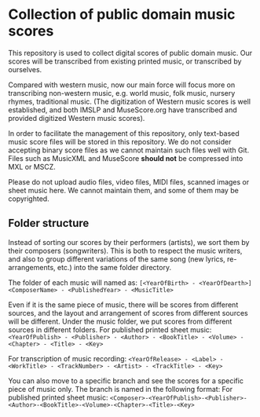 # Collection of public domain music scores

This repository is used to collect digital scores of public domain music.
Our scores will be transcribed from existing printed music, or transcribed by ourselves.

Compared with western music, now our main force will focus more on transcribing non-western music,
e.g. world music, folk music, nursery rhymes, traditional music.
(The digitization of Western music scores is well established, and both IMSLP and MuseScore.org have transcribed and provided digitized Western music scores).

In order to facilitate the management of this repository, only text-based music score files will be stored in this repository.
We do not consider accepting binary score files as we cannot maintain such files well with Git.
Files such as MusicXML and MuseScore **should not** be compressed into MXL or MSCZ.

Please do not upload audio files, video files, MIDI files, scanned images or sheet music here.
We cannot maintain them, and some of them may be copyrighted.

## Folder structure
Instead of sorting our scores by their performers (artists), we sort them by their composers (songwriters).
This is both to respect the music writers, and also to group different variations of the same song (new lyrics, re-arrangements, etc.) into the same folder directory.

The folder of each music will named as:
`[<YearOfBirth> - <YearOfDearth>] <ComposerName> - <PublishedYear> - <MusicTitle>`

Even if it is the same piece of music, there will be scores from different sources, and the layout and arrangement of scores from different sources will be different.
Under the music folder, we put scores from different sources in different folders.
For published printed sheet music:
`<YearOfPublish> - <Publisher> - <Author> - <BookTitle> - <Volume> - <Chapter> - <Title> - <Key>`

For transcription of music recording:
`<YearOfRelease> - <Label> - <WorkTitle> - <TrackNumber> - <Artist> - <TrackTitle> - <Key>`

You can also move to a specific branch and see the scores for a specific piece of music only.
The branch is named in the following format:
For published printed sheet music:
`<Composer>-<YearOfPublish>-<Publisher>-<Author>-<BookTitle>-<Volume>-<Chapter>-<Title>-<Key>`
